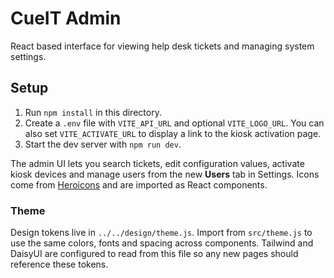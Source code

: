 # CueIT Admin

React based interface for viewing help desk tickets and managing system settings.

## Setup
1. Run `npm install` in this directory.
2. Create a `.env` file with `VITE_API_URL` and optional `VITE_LOGO_URL`.
   You can also set `VITE_ACTIVATE_URL` to display a link to the kiosk
   activation page.
3. Start the dev server with `npm run dev`.

The admin UI lets you search tickets, edit configuration values, activate kiosk devices and manage users from the new **Users** tab in Settings.
Icons come from [Heroicons](https://github.com/tailwindlabs/heroicons) and are imported as React components.

### Theme

Design tokens live in `../../design/theme.js`. Import from `src/theme.js` to use
the same colors, fonts and spacing across components. Tailwind and DaisyUI are
configured to read from this file so any new pages should reference these
tokens.

